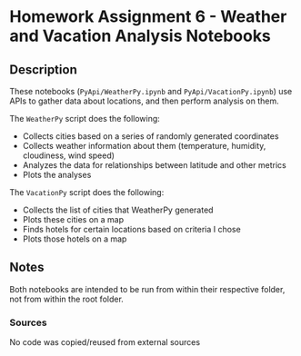 # Homework Assignment 6 - Weather and Vacation Analysis Notebooks

## Description

These notebooks (`PyApi/WeatherPy.ipynb` and `PyApi/VacationPy.ipynb`) use APIs to gather data about locations, and then perform analysis on them.

The `WeatherPy` script does the following:

* Collects cities based on a series of randomly generated coordinates
* Collects weather information about them (temperature, humidity, cloudiness, wind speed)
* Analyzes the data for relationships between latitude and other metrics
* Plots the analyses

The `VacationPy` script does the following:

* Collects the list of cities that WeatherPy generated
* Plots these cities on a map
* Finds hotels for certain locations based on criteria I chose
* Plots those hotels on a map

## Notes

Both notebooks are intended to be run from within their respective folder, not from within the root folder.

### Sources

No code was copied/reused from external sources
